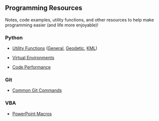 ## Programming Resources

Notes, code examples, utility functions, and other resources to help make programming easier (and life more enjoyable)!

### Python

- [Utility Functions](scripts/Python/utils) ([General](scripts/Python/utils/utils.py), [Geodetic](scripts/Python/utils/geo_utils.py), [KML](scripts/Python/utils/kml_utils.py))

- [Virtual Environments](notes/virtual_environments.md)

- [Code Performance](notes/code_performance.md)

### Git

- [Common Git Commands](notes/git_commands.md)

### VBA

- [PowerPoint Macros](scripts/VBA/PowerPoint)

